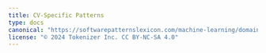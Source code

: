 ```yaml
---
title: CV-Specific Patterns
type: docs
canonical: "https://softwarepatternslexicon.com/machine-learning/domain-specific-patterns/cv-specific-patterns"
license: "© 2024 Tokenizer Inc. CC BY-NC-SA 4.0"
---
```

